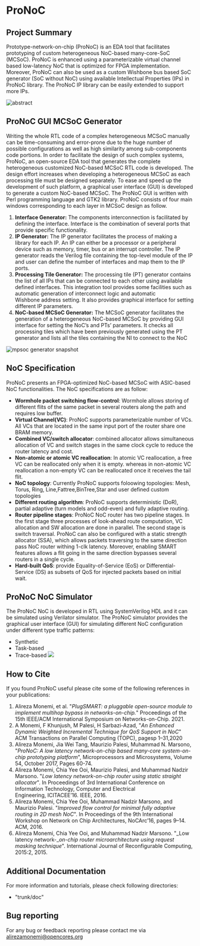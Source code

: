 # ProNoC

## Project Summary

Prototype-network-on-chip (ProNoC) is an EDA tool that facilitates prototyping of custom heterogeneous NoC-based many-core-SoC (MCSoC). ProNoC is enhanced using a parameterizable virtual channel based low-latency NoC that is optimized for FPGA implementation. Moreover, ProNoC can also be used as a custom Wishbone bus based SoC generator (SoC without NoC) using available Intellectual Properties (IPs) in ProNoC library. The ProNoC IP library can be easily extended to support more IPs.

![abstract](https://opencores.org/usercontent/img/1483515008)

## ProNoC GUI MCSoC Generator

Writing the whole RTL code of a complex heterogeneous MCSoC manually can be time-consuming and error-prone due to the huge number of possible configurations as well as high similarity among sub-components code portions. In order to facilitate the design of such complex systems, ProNoC, an open-source EDA tool that generates the complete heterogeneous customized NoC-based MCSoC RTL code is developed. The design effort increases when developing a heterogeneous MCSoC as each processing tile must be designed separately. To ease and speed up the development of such platform, a graphical user interface (GUI) is developed to generate a custom NoC-based MCSoC. The ProNoC GUI is written with Perl programming language and GTK2 library. ProNoC consists of four main windows corresponding to each layer in MCSoC design as follow.

1.  **Interface Generator:** The components interconnection is facilitated by defining the interface. Interface is the combination of several ports that provide specific functionality.
2.  **IP Generator:** The IP generator facilitates the process of making a library for each IP. An IP can either be a processor or a peripheral device such as memory, timer, bus or an interrupt controller. The IP generator reads the Verilog file containing the top-level module of the IP and user can define the number of interfaces and map them to the IP ports. 
3.  **Processing Tile Generator:** The processing tile (PT) generator contains the list of all IPs that can be connected to each other using available defined interfaces. This integration tool provides some facilities such as automatic generation of interconnect logic and automatic Wishbone address setting. It also provides graphical interface for setting different IP parameters. 
4.  **NoC-based MCSoC Generator:** The MCSoC generator facilitates the generation of a heterogeneous NoC-based MCSoC by providing GUI interface for setting the NoC’s and PTs’ parameters. It checks all processing tiles which have been previously generated using the PT generator and lists all the tiles containing the NI to connect to the NoC

![mpsoc generator snapshot](https://opencores.org/usercontent/img/1483518851)

## NoC Specification

ProNoC presents an FPGA-optimized NoC-based MCSoC with ASIC-based NoC functionalities. The NoC specifications are as follow:

-   **Wormhole packet switching flow-control**: Wormhole allows storing of different flits of the same packet in several routers along the path and requires low buffer.
-   **Virtual Channel(VC)**: ProNoC supports parameterizable number of VCs. All VCs that are located in the same input port of the router share one BRAM memory. 
-   **Combined VC/switch allocator**: combined allocator allows simultaneous allocation of VC and switch stages in the same clock cycle to reduce the router latency and cost.
-   **Non-atomic or atomic VC reallocation**: In atomic VC reallocation, a free VC can be reallocated only when it is empty. whereas in non-atomic VC reallocation a non-empty VC can be reallocated once it receives the tail flit.  
-   **NoC topology**: Currently ProNoC supports foloowing topologies: Mesh, Torus, Ring, Line,Fattree,BinTree,Star and user defined custom topologies
-   **Different routing algorithm**: ProNoC supports deterministic (DoR), partial adaptive (turn models and odd-even) and fully adaptive routing. 
-   **Router pipeline stages**: ProNoC NoC router has two pipeline stages. In the first stage three processes of look-ahead route computation, VC allocation and SW allocation are done in parallel. The second stage is switch traversal. ProNoC can also be configured with a static strength allocator (SSA), which allows packets traversing to the same direction pass NoC router withing 1-clk latency.  Moreover, enabling SMART features allows a flit going in the same direction bypasses several routers in a single cycle.
-    **Hard-built QoS**: provide Equality-of-Service (EoS) or Differential-Service (DS) as subsets of QoS for injected packets based on initial wait.


## ProNoC NoC Simulator
The ProNoC NoC is developed in RTL using SystemVerilog HDL and it can be simulated using Verilator simulator. The ProNoC simulator provides the graphical user interface (GUI) for simulating different NoC configuration under different type traffic patterns:
- Synthetic
- Task-based
- Trace-based
![](https://cdn.opencores.org/usercontent/eb8278cdf63a64a7079342e277966f5346576e6107c28fa954e0fd744617d1de.png)

## How to Cite
If you found ProNoC useful please cite some of the following references in your publications:

1. Alireza Monemi, et al. "_PIugSMART: a pluggable open-source module to implement multihop bypass in networks-on-chip._" Proceedings of the 15th IEEE/ACM International Symposium on Networks-on-Chip. 2021.
2. A Monemi, F Khunjush, M Palesi, H Sarbazi-Azad, "_An Enhanced Dynamic Weighted Incremental Technique for QoS Support in NoC_" ACM Transactions on Parallel Computing (TOPC),  pagesp 1–31,2020
3.  Alireza Monemi, Jia Wei Tang, Maurizio Palesi, Muhammad N. Marsono, "_ProNoC: A low latency network-on-chip based many-core system-on-chip prototyping platform_", Microprocessors and Microsystems, Volume 54, October 2017, Pages 60-74.
4.  Alireza Monemi, Chia Yee Ooi, Maurizio Palesi, and Muhammad Nadzir Marsono. "_Low latency network-on-chip router using static straight allocator_". In Proceedings of 3rd International Conference on Information Technology, Computer and Electrical Engineering, ICITACEE’16. IEEE, 2016.
5.  Alireza Monemi, Chia Yee Ooi, Muhammad Nadzir Marsono, and Maurizio Palesi. "_Improved flow control for minimal fully adaptive routing in 2D mesh NoC_". In Proceedings of the 9th International Workshop on Network on Chip Architectures, NoCArc’16, pages 9–14. ACM, 2016.
6.  Alireza Monemi, Chia Yee Ooi, and Muhammad Nadzir Marsono. "_Low latency network-__on-chip router microarchitecture using request masking technique_". International Journal of Reconfigurable Computing, 2015:2, 2015.

## Additional Documentation
For more information and tutorials, please check following directories:
-  "trunk/doc"

## Bug reporting
For any bug  or feedback reporting please contact me via <alirezamonemi@opencores.org>

